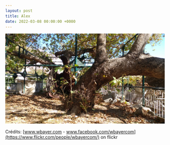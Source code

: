 ```yaml
---
layout: post
title: Alex
date: 2022-03-08 00:00:00 +0000
---
```


![Alex](/images/2022-03-08.jpg)

Crédits: [www.wbayer.com - www.facebook.com/wbayercom](https://www.flickr.com/people/wbayercom/) on flickr
